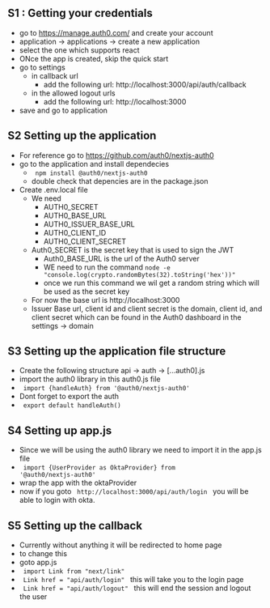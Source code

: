 

## S1 : Getting your credentials
- go to https://manage.auth0.com/ and create your account
- application -> applications -> create a new application
- select the one which supports react
- ONce the app is created, skip the quick start
- go to settings 
  - in callback url 
    - add the following url: http://localhost:3000/api/auth/callback
  - in the allowed logout urls
    - add the following url: http://localhost:3000
- save and go to application

## S2 Setting up the application
- For reference go to https://github.com/auth0/nextjs-auth0
- go to the application and install dependecies
  - <code> npm install @auth0/nextjs-auth0 </code>
  - double check that depencies are in the package.json
- Create .env.local file
  - We need 
    - AUTH0_SECRET
    - AUTH0_BASE_URL
    - AUTH0_ISSUER_BASE_URL
    - AUTH0_CLIENT_ID
    - AUTH0_CLIENT_SECRET
  - Auth0_SECRET is the secret key that is used to sign the JWT
    - Auth0_BASE_URL is the url of the Auth0 server
    - WE need to run the command <code>node -e "console.log(crypto.randomBytes(32).toString('hex'))"</code>
    - once we run this command we wil get a random string which will be used as the secret key
  - For now the base url is  http://localhost:3000
  - Issuer Base url, client id and client secret is the domain, client id, and client secret which can be found in the Auth0 dashboard in the settings -> domain

## S3 Setting up the application file structure
- Create the following structure api -> auth -> [...auth0].js
- import the auth0 library in this auth0.js file
- <code> import {handleAuth} from '@auth0/nextjs-auth0' </code>
- Dont forget to export the auth
- <code> export default handleAuth() </code>

## S4 Setting up app.js
- Since we will be using the auth0 library we need to import it in the app.js file
- <code> import {UserProvider as OktaProvider} from '@auth0/nextjs-auth0' </code>
- wrap the app with the oktaProvider
- now if you goto <code> http://localhost:3000/api/auth/login </code> you will be able to login with okta.


## S5 Setting up the callback
- Currently without anything it will be redirected to home page
- to change this 
- goto app.js
- <code> import Link from "next/link"</code>
- <code> Link href = "api/auth/login" </code> this will take you to the login page
- <code> Link href = "api/auth/logout" </code> this will end the session and logout the user



